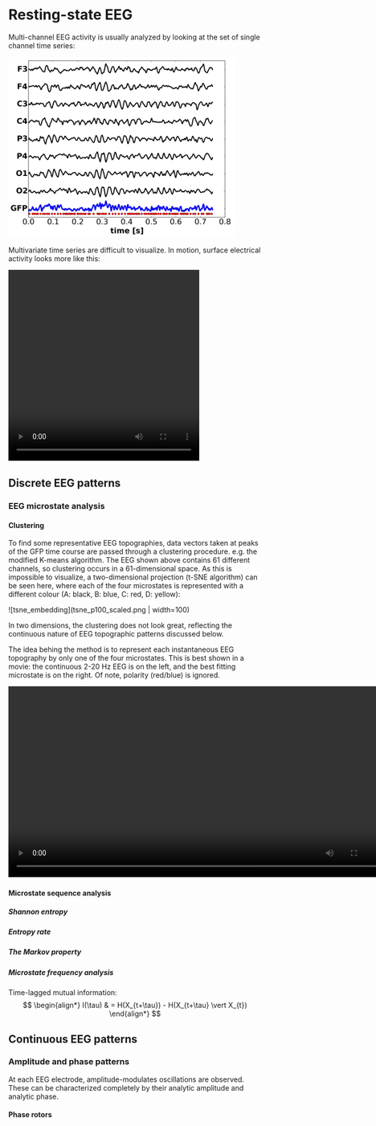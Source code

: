 # Resting-state EEG

Multi-channel EEG activity is usually analyzed by looking at the set of single channel time series:

![eeg_sample](eeg_sample2.png)

Multivariate time series are difficult to visualize. In motion, surface electrical activity looks more like this:

<!--
<video src="S029R02_avgref_t1000-2000_graph.mp4" width="380" height="380" controls preload></video>
-->
<video src="S002R02_avgref_t1000-2000_graph.mp4" width="380" height="380" controls preload></vi
The animation is slowed down 16 times compared to real-life oscillations. In other words, the 100 second animation represents 6.25 seconds real EEG time.
The oscillatory activity over the occipital part of the brain has a main frequency of approximately 11 Hz, i.e. within the alpha frequency band (8-12 Hz). 

<!--
See more at the [example site](page1.md)
-->


## Discrete EEG patterns

### EEG microstate analysis

#### Clustering
To find some representative EEG topographies, data vectors taken at peaks of the GFP time course are passed through a clustering procedure. e.g. the modified K-means algorithm. The EEG shown above contains 61 different channels, so clustering occurs in a 61-dimensional space. As this is impossible to visualize, a two-dimensional projection (t-SNE algorithm) can be seen here, where each of the four microstates is represented with a different colour (A: black, B: blue, C: red, D: yellow):

![tsne_embedding](tsne_p100_scaled.png | width=100)

In two dimensions, the clustering does not look great, reflecting the continuous nature of EEG topographic patterns discussed below.

<!--
<video src="S029R02_avgref_t1000-2000_microstates.mp4" width="760" height="380" controls preload></video>
-->
The idea behing the method is to represent each instantaneous EEG topography by only one of the four microstates. This is best shown in a movie: the continuous 2-20 Hz EEG is on the left, and the best fitting microstate is on the right. Of note, polarity (red/blue) is ignored.
<!-- A non-interpolated microstate sequence: -->

<video src="S002R02_avgref_t1000-2000_microstates_noip.mp4" width="760" height="380" controls preload></video>

<!--
An interpolated microstate sequence:
<video src="S002R02_avgref_t1000-2000_microstates_ip.mp4" width="760" height="380" controls preload></video>
-->

#### Microstate sequence analysis

##### Shannon entropy

##### Entropy rate

##### The Markov property

##### Microstate frequency analysis

Time-lagged mutual information:
$$
\begin{align*}
  I(\tau) & = H(X_{t+\tau}) - H(X_{t+\tau} \vert X_{t})
\end{align*}
$$


## Continuous EEG patterns

### Amplitude and phase patterns
At each EEG electrode, amplitude-modulates oscillations are observed. These can be characterized completely by their analytic amplitude and analytic phase.

#### Phase rotors


<!--
![](eeg_128_loop.gif)
-->

<!--
<script>
  console.log("js-test");
  alert("test!");
</script>
-->

<!--
<p><div id="copypaste" style="display: block;"> Paste your data into the box: 
<input type="text" id="paste-input" placeholder=">>> data here <<<">
</div></p>
<div><button type="button" id="btn-parse" onclick="parseInput();"> Parse input </button></div>
<p><div id="output-sequence-in"><strong>Parsed sequence: </strong></div></p>
<p><div id="output-symbols-parsed"><strong>Parsed symbols: </strong></div></p>
<p><div id="output-symbols-mapped"><strong>Mapped symbols: </strong></div></p>
<p><div id="output-sequence-mapped"><strong>Mapped sequence: </strong></div></p>
-->

<!--
and the mp4 version:
-->

<!--
https://lyk6756.github.io/2016/11/25/write_latex_equations.html
$$
\begin{align*}
  & \phi(x,y) = \phi \left(\sum_{i=1}^n x_ie_i, \sum_{j=1}^n y_je_j \right)
  = \sum_{i=1}^n \sum_{j=1}^n x_i y_j \phi(e_i, e_j) = \\
  & (x_1, \ldots, x_n) \left( \begin{array}{ccc}
      \phi(e_1, e_1) & \cdots & \phi(e_1, e_n) \\
      \vdots & \ddots & \vdots \\
      \phi(e_n, e_1) & \cdots & \phi(e_n, e_n)
    \end{array} \right)
  \left( \begin{array}{c}
      y_1 \\
      \vdots \\
      y_n
    \end{array} \right)
\end{align*}
$$
-->


<!---
[UNSW](https://medicalsciences.med.unsw.edu.au/research/groups/translational-neuroscience-facility)  
and ...  
-->

<!---
![Conformal map](pic2.png)
-->

<!--
You can use the [editor on GitHub](https://github.com/Frederic-vW/Frederic-vW.github.io/edit/master/index.md) to maintain and preview the content for your website in Markdown files.
Whenever you commit to this repository, GitHub Pages will run [Jekyll](https://jekyllrb.com/) to rebuild the pages in your site, from the content in your Markdown files.
Absolute links:
Try the code for yourself (opens in new window): [online analysis](analyze.html){:target="_blank" rel="noopener"}
-->

<!--
| Column-1  | Column-2  | Column-3 |
|:----------|:----------|:---------|
| 1         | A         | abc      |
| 2         | B         | bcd      |
| 3         | C         | cde      |
| 4         | D         | def      |
-->

<!--
```markdown
### Statistical characteristics of microstate sequences
Microstate sequences can characterized by the probability distribution of the microstate labels, and the transition matrix $T$, which contains the conditional probabilities of a transition from label $S_i$ at time $t$ to label $S_j$ at time $t+1$.
### Markovianity
A stationary first-order Markov process is fully described by its initial symbol distribution $p_0$, and its transition matrix $T_{ij}$.
### Microstate periodicity
Markdown is a lightweight and easy-to-use syntax for styling your writing. It includes conventions for
- Bulleted
- List
1. Numbered
2. List
**Bold** and _Italic_ and `Code` text
[UNSW](https://medicalsciences.med.unsw.edu.au/research/groups/translational-neuroscience-facility)  
and  
![Conformal map](pic2.png)
```
-->

<!--
For more details see [GitHub Flavored Markdown](https://guides.github.com/features/mastering-markdown/).
-->

<!--
### Jekyll Themes
Your Pages site will use the layout and styles from the Jekyll theme you have selected in your [repository settings](https://github.com/Frederic-vW/Frederic-vW.github.io/settings). The name of this theme is saved in the Jekyll `_config.yml` configuration file.
-->
<!--
### Support or Contact
Having trouble with Pages? Check out our [documentation](https://help.github.com/categories/github-pages-basics/) or [contact support](https://github.com/contact) and we’ll help you sort it out.
-->
